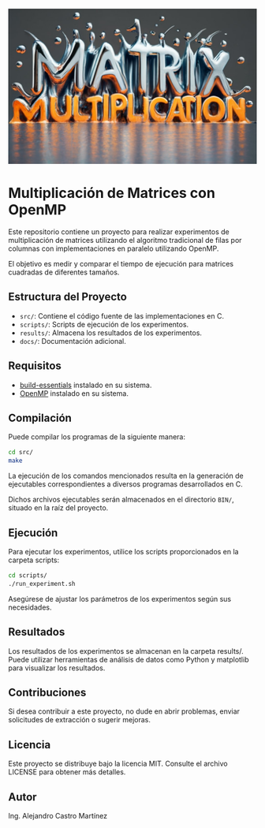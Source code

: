 ![Matrix Multiplication Image](/images/matrix_multiplication.jpg)

# Multiplicación de Matrices con OpenMP

Este repositorio contiene un proyecto para realizar experimentos de multiplicación de matrices utilizando el algoritmo tradicional de filas por columnas con implementaciones en paralelo utilizando OpenMP. 

El objetivo es medir y comparar el tiempo de ejecución para matrices cuadradas de diferentes tamaños.

## Estructura del Proyecto

- `src/`: Contiene el código fuente de las implementaciones en C.
- `scripts/`: Scripts de ejecución de los experimentos.
- `results/`: Almacena los resultados de los experimentos.
- `docs/`: Documentación adicional.

## Requisitos

- [build-essentials]() instalado en su sistema.
- [OpenMP](https://www.openmp.org/) instalado en su sistema.

## Compilación

Puede compilar los programas de la siguiente manera:

```bash
cd src/
make
```

La ejecución de los comandos mencionados resulta en la generación de ejecutables correspondientes a diversos programas desarrollados en C. 

Dichos archivos ejecutables serán almacenados en el directorio `BIN/`, situado en la raíz del proyecto.

## Ejecución 

Para ejecutar los experimentos, utilice los scripts proporcionados en la carpeta scripts:

```bash
cd scripts/
./run_experiment.sh
```

Asegúrese de ajustar los parámetros de los experimentos según sus necesidades.

## Resultados

Los resultados de los experimentos se almacenan en la carpeta results/. Puede utilizar herramientas de análisis de datos como Python y matplotlib para visualizar los resultados.

## Contribuciones

Si desea contribuir a este proyecto, no dude en abrir problemas, enviar solicitudes de extracción o sugerir mejoras.

## Licencia

Este proyecto se distribuye bajo la licencia MIT. Consulte el archivo LICENSE para obtener más detalles.

## Autor 

Ing. Alejandro Castro Martínez 
